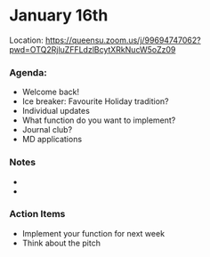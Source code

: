 # January 16th
Location: https://queensu.zoom.us/j/99694747062?pwd=OTQ2RjluZFFLdzlBcytXRkNucW5oZz09

### Agenda:
- Welcome back!
- Ice breaker: Favourite Holiday tradition?
- Individual updates
- What function do you want to implement?
- Journal club?
- MD applications

  
### Notes
- 
-

### Action Items
- Implement your function for next week
- Think about the pitch


